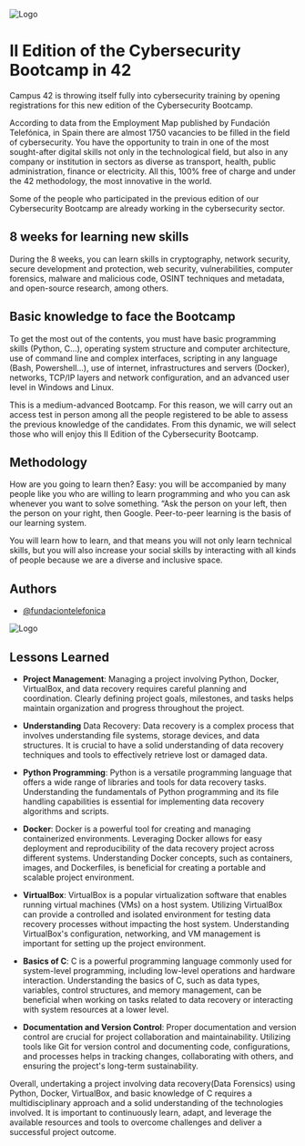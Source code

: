 ![Logo](https://en.fundaciontelefonica.com/wp-content/uploads/2021/05/telefonica-logo-h.svg)
# II Edition of the Cybersecurity Bootcamp in 42

Campus 42 is throwing itself fully into cybersecurity training by opening registrations for this new edition of the Cybersecurity Bootcamp.

According to data from the Employment Map published by Fundación Telefónica, in Spain there are almost 1750 vacancies to be filled in the field of cybersecurity. You have the opportunity to train in one of the most sought-after digital skills not only in the technological field, but also in any company or institution in sectors as diverse as transport, health, public administration, finance or electricity. All this, 100% free of charge and under the 42 methodology, the most innovative in the world.

Some of the people who participated in the previous edition of our Cybersecurity Bootcamp are already working in the cybersecurity sector.

## 8 weeks for learning new skills
During the 8 weeks, you can learn skills in cryptography, network security, secure development and protection, web security, vulnerabilities, computer forensics, malware and malicious code, OSINT techniques and metadata, and open-source research, among others.

## Basic knowledge to face the Bootcamp
To get the most out of the contents, you must have basic programming skills (Python, C…), operating system structure and computer architecture, use of command line and complex interfaces, scripting in any language (Bash, Powershell…), use of internet, infrastructures and servers (Docker), networks, TCP/IP layers and network configuration, and an advanced user level in Windows and Linux.

This is a medium-advanced Bootcamp. For this reason, we will carry out an access test in person among all the people registered to be able to assess the previous knowledge of the candidates. From this dynamic, we will select those who will enjoy this II Edition of the Cybersecurity Bootcamp.

## Methodology
How are you going to learn then? Easy: you will be accompanied by many people like you who are willing to learn programming and who you can ask whenever you want to solve something. “Ask the person on your left, then the person on your right, then Google. Peer-to-peer learning is the basis of our learning system.

You will learn how to learn, and that means you will not only learn technical skills, but you will also increase your social skills by interacting with all kinds of people because we are a diverse and inclusive space.


## Authors

- [@fundaciontelefonica](https://en.fundaciontelefonica.com/news/registrations-open-for-the-ii-edition-of-the-cybersecurity-bootcamp-in-42/)


![Logo](https://en.fundaciontelefonica.com/wp-content/uploads/2021/05/telefonica-logo-h.svg)


## Lessons Learned
- __Project Management__: Managing a project involving Python, Docker, VirtualBox, and data recovery requires careful planning and coordination. Clearly defining project goals, milestones, and tasks helps maintain organization and progress throughout the project.

- __Understanding__ Data Recovery: Data recovery is a complex process that involves understanding file systems, storage devices, and data structures. It is crucial to have a solid understanding of data recovery techniques and tools to effectively retrieve lost or damaged data.

- __Python Programming__: Python is a versatile programming language that offers a wide range of libraries and tools for data recovery tasks. Understanding the fundamentals of Python programming and its file handling capabilities is essential for implementing data recovery algorithms and scripts.

- __Docker__: Docker is a powerful tool for creating and managing containerized environments. Leveraging Docker allows for easy deployment and reproducibility of the data recovery project across different systems. Understanding Docker concepts, such as containers, images, and Dockerfiles, is beneficial for creating a portable and scalable project environment.

- __VirtualBox__: VirtualBox is a popular virtualization software that enables running virtual machines (VMs) on a host system. Utilizing VirtualBox can provide a controlled and isolated environment for testing data recovery processes without impacting the host system. Understanding VirtualBox's configuration, networking, and VM management is important for setting up the project environment.

- __Basics of C__: C is a powerful programming language commonly used for system-level programming, including low-level operations and hardware interaction. Understanding the basics of C, such as data types, variables, control structures, and memory management, can be beneficial when working on tasks related to data recovery or interacting with system resources at a lower level.

- __Documentation and Version Control__: Proper documentation and version control are crucial for project collaboration and maintainability. Utilizing tools like Git for version control and documenting code, configurations, and processes helps in tracking changes, collaborating with others, and ensuring the project's long-term sustainability.

Overall, undertaking a project involving data recovery(Data Forensics) using Python, Docker, VirtualBox, and basic knowledge of C requires a multidisciplinary approach and a solid understanding of the technologies involved. It is important to continuously learn, adapt, and leverage the available resources and tools to overcome challenges and deliver a successful project outcome.
